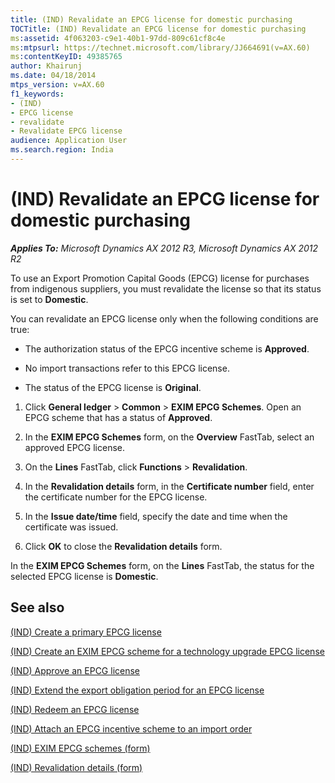 ```yaml
---
title: (IND) Revalidate an EPCG license for domestic purchasing
TOCTitle: (IND) Revalidate an EPCG license for domestic purchasing
ms:assetid: 4f063203-c9e1-40b1-97dd-809c61cf8c4e
ms:mtpsurl: https://technet.microsoft.com/library/JJ664691(v=AX.60)
ms:contentKeyID: 49385765
author: Khairunj
ms.date: 04/18/2014
mtps_version: v=AX.60
f1_keywords:
- (IND)
- EPCG license
- revalidate
- Revalidate EPCG license
audience: Application User
ms.search.region: India
---
```


# (IND) Revalidate an EPCG license for domestic purchasing 


_**Applies To:** Microsoft Dynamics AX 2012 R3, Microsoft Dynamics AX 2012 R2_

To use an Export Promotion Capital Goods (EPCG) license for purchases from indigenous suppliers, you must revalidate the license so that its status is set to **Domestic**.

You can revalidate an EPCG license only when the following conditions are true:

  - The authorization status of the EPCG incentive scheme is **Approved**.

  - No import transactions refer to this EPCG license.

  - The status of the EPCG license is **Original**.

<!-- end list -->

1.  Click **General ledger** \> **Common** \> **EXIM EPCG Schemes**. Open an EPCG scheme that has a status of **Approved**.

2.  In the **EXIM EPCG Schemes** form, on the **Overview** FastTab, select an approved EPCG license.

3.  On the **Lines** FastTab, click **Functions** \> **Revalidation**.

4.  In the **Revalidation details** form, in the **Certificate number** field, enter the certificate number for the EPCG license.

5.  In the **Issue date/time** field, specify the date and time when the certificate was issued.

6.  Click **OK** to close the **Revalidation details** form.

In the **EXIM EPCG Schemes** form, on the **Lines** FastTab, the status for the selected EPCG license is **Domestic**.

## See also

[(IND) Create a primary EPCG license](ind-create-a-primary-epcg-license.md)

[(IND) Create an EXIM EPCG scheme for a technology upgrade EPCG license](ind-create-an-exim-epcg-scheme-for-a-technology-upgrade-epcg-license.md)

[(IND) Approve an EPCG license](ind-approve-an-epcg-license.md)

[(IND) Extend the export obligation period for an EPCG license](ind-extend-the-export-obligation-period-for-an-epcg-license.md)

[(IND) Redeem an EPCG license](ind-redeem-an-epcg-license.md)

[(IND) Attach an EPCG incentive scheme to an import order](ind-attach-an-epcg-incentive-scheme-to-an-import-order.md)

[(IND) EXIM EPCG schemes (form)](https://technet.microsoft.com/library/jj677817\(v=ax.60\))

[(IND) Revalidation details (form)](https://technet.microsoft.com/library/jj710940\(v=ax.60\))

  



